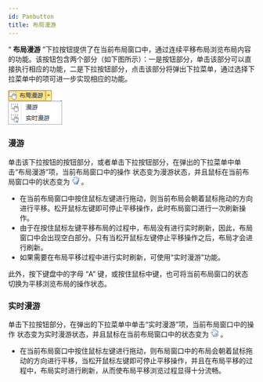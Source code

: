 ```yaml
---
id: Panbutton
title: 布局漫游
---
```

“ **布局漫游**
”下拉按钮提供了在当前布局窗口中，通过连续平移布局浏览布局内容的功能。该按钮包含两个部分（如下图所示）：一是按钮部分，单击该部分可以直接执行相应的功能，二是下拉按钮部分，点击该部分将弹出下拉菜单，通过选择下拉菜单中的项可进一步实现相应的功能。

![](img/panButton.png)  

  
### 漫游

单击该下拉按钮的按钮部分，或者单击下拉按钮部分，在弹出的下拉菜单中单击“布局漫游”项，当前布局窗口中的操作
状态变为漫游状态，并且鼠标在当前布局窗口中的状态变为 ![](img/panStatus.png) 。

  * 在当前布局窗口中按住鼠标左键进行拖动，则当前布局会朝着鼠标拖动的方向进行平移。松开鼠标左键即可停止平移操作，此时布局窗口进行一次刷新操作。
  * 由于在按住鼠标左键平移布局的过程中，布局没有进行实时刷新，因此，布局窗口中会出现空白部分。只有当松开鼠标左键停止平移操作之后，布局才会进行刷新。
  * 如果需要在布局平移过程中进行实时刷新，可使用“实时漫游”功能。

此外，按下键盘中的字母 “A” 键，或按住鼠标中键，也可将当前布局窗口的状态切换为平移浏览布局的操作状态。

### 实时漫游

单击下拉按钮部分，在弹出的下拉菜单中单击“实时漫游”项，当前布局窗口中的操作 状态变为实时漫游状态，并且鼠标在当前布局窗口中的状态变为
![](img/PanRealtimeStatus.png) 。

  * 在当前布局窗口中按住鼠标左键进行拖动，则布局窗口中的布局会朝着鼠标拖动的方向进行平移，当松开鼠标左键即可停止平移操作，并且在布局平移的过程中，布局实时进行刷新，从而使布局平移浏览过程显得十分流畅。



